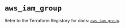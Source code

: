 # `aws_iam_group`

Refer to the Terraform Registory for docs: [`aws_iam_group`](https://www.terraform.io/docs/providers/aws/r/iam_group).

